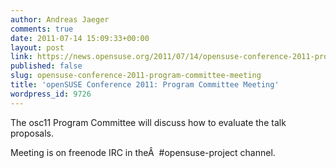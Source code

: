 ```yaml
---
author: Andreas Jaeger
comments: true
date: 2011-07-14 15:09:33+00:00
layout: post
link: https://news.opensuse.org/2011/07/14/opensuse-conference-2011-program-committee-meeting/
published: false
slug: opensuse-conference-2011-program-committee-meeting
title: 'openSUSE Conference 2011: Program Committee Meeting'
wordpress_id: 9726
---
```


The osc11 Program Committee will discuss how to evaluate the talk proposals.

Meeting is on freenode IRC in theÂ  #opensuse-project channel.
